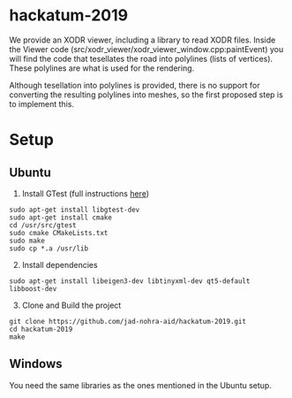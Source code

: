 # hackatum-2019

We provide an XODR viewer, including a library to read XODR files. Inside the Viewer code (src/xodr_viewer/xodr_viewer_window.cpp:paintEvent) you will find the code that tesellates the road into polylines (lists of vertices). These polylines are what is used for the rendering.

Although tesellation into polylines is provided, there is no support for converting the resulting polylines into meshes, so the first proposed step is to implement this.

# Setup


## Ubuntu


1. Install GTest (full instructions [here]( https://www.eriksmistad.no/getting-started-with-google-test-on-ubuntu/))
```
sudo apt-get install libgtest-dev
sudo apt-get install cmake
cd /usr/src/gtest
sudo cmake CMakeLists.txt
sudo make
sudo cp *.a /usr/lib
```

2. Install dependencies

```
sudo apt-get install libeigen3-dev libtinyxml-dev qt5-default libboost-dev
```

3. Clone and Build the project

```
git clone https://github.com/jad-nohra-aid/hackatum-2019.git
cd hackatum-2019
make
```

## Windows

You need the same libraries as the ones mentioned in the Ubuntu setup.
